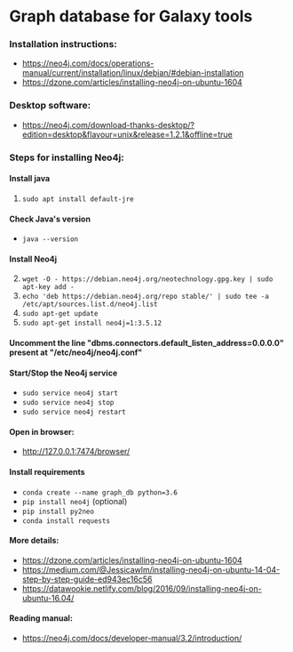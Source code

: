 # Graph database for Galaxy tools

### Installation instructions:
- https://neo4j.com/docs/operations-manual/current/installation/linux/debian/#debian-installation
- https://dzone.com/articles/installing-neo4j-on-ubuntu-1604

### Desktop software:
- https://neo4j.com/download-thanks-desktop/?edition=desktop&flavour=unix&release=1.2.1&offline=true

### Steps for installing Neo4j:

#### Install java
1. ```sudo apt install default-jre```

#### Check Java's version
- ```java --version```

#### Install Neo4j
2. ```wget -O - https://debian.neo4j.org/neotechnology.gpg.key | sudo apt-key add -```
3. ```echo 'deb https://debian.neo4j.org/repo stable/' | sudo tee -a /etc/apt/sources.list.d/neo4j.list```
4. ```sudo apt-get update```
5. ```sudo apt-get install neo4j=1:3.5.12```

#### Uncomment the line "dbms.connectors.default_listen_address=0.0.0.0" present at "/etc/neo4j/neo4j.conf"

#### Start/Stop the Neo4j service
- ```sudo service neo4j start```
- ```sudo service neo4j stop```
- ```sudo service neo4j restart```

#### Open in browser:
- http://127.0.0.1:7474/browser/

#### Install requirements
- ```conda create --name graph_db python=3.6```
- ```pip install neo4j``` (optional)
- ```pip install py2neo```
- ```conda install requests```

#### More details:
- https://dzone.com/articles/installing-neo4j-on-ubuntu-1604
- https://medium.com/@Jessicawlm/installing-neo4j-on-ubuntu-14-04-step-by-step-guide-ed943ec16c56
- https://datawookie.netlify.com/blog/2016/09/installing-neo4j-on-ubuntu-16.04/

#### Reading manual:
- https://neo4j.com/docs/developer-manual/3.2/introduction/
